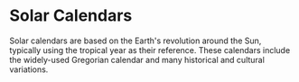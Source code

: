 # Solar Calendars

Solar calendars are based on the Earth's revolution around the Sun, typically using the tropical year as their reference. These calendars include the widely-used Gregorian calendar and many historical and cultural variations.
